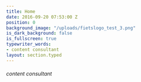 ```yaml
---
title: Home
date: 2016-09-20 07:53:00 Z
position: 0
background_image: "/uploads/fietslogo_test_3.png"
is_dark_background: false
is_fullscreen: true
typewriter_words:
- content consultant
layout: section.typed
---
```


###### <span id="typed">content consultant</span>
